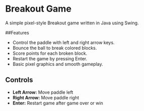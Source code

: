 # Breakout Game

A simple pixel-style Breakout game written in Java using Swing.

##Features
- Control the paddle with left and right arrow keys.
- Bounce the ball to break colored blocks.
- Score points for each broken block.
- Restart the game by pressing Enter.
- Basic pixel graphics and smooth gameplay.


## Controls
- **Left Arrow:** Move paddle left
- **Right Arrow:** Move paddle right
- **Enter:** Restart game after game over or win